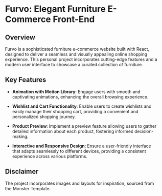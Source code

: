 # Furvo: Elegant Furniture E-Commerce Front-End

## Overview

Furvo is a sophisticated furniture e-commerce website built with React, designed to deliver a seamless and visually appealing online shopping experience. This personal project incorporates cutting-edge features and a modern user interface to showcase a curated collection of furniture.

## Key Features

- **Animation with Motion Library**: Engage users with smooth and captivating animations, enhancing the overall browsing experience.

- **Wishlist and Cart Functionality**: Enable users to create wishlists and easily manage their shopping cart, providing a convenient and personalized shopping journey.

- **Product Preview**: Implement a preview feature allowing users to gather detailed information about each product, fostering informed decision-making.

- **Interactive and Responsive Design**: Ensure a user-friendly interface that adapts seamlessly to different devices, providing a consistent experience across various platforms.

## Disclaimer

The project incorporates images and layouts for inspiration, sourced from the Monster Template.
